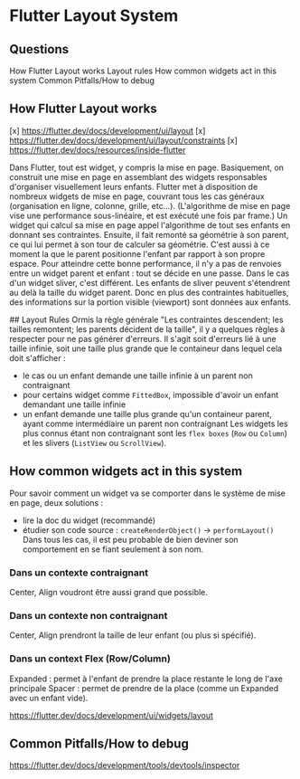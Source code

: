 # Flutter Layout System
## Questions
How Flutter Layout works
Layout rules
How common widgets act in this system
Common Pitfalls/How to debug

## How Flutter Layout works

[x] https://flutter.dev/docs/development/ui/layout
[x] https://flutter.dev/docs/development/ui/layout/constraints
[x] https://flutter.dev/docs/resources/inside-flutter

Dans Flutter, tout est widget, y compris la mise en page. Basiquement, on construit une mise en page en assemblant des widgets responsables d'organiser visuellement leurs enfants. Flutter met à disposition de nombreux widgets de mise en page, couvrant tous les cas généraux (organisation en ligne, colonne, grille, etc...).
(L'algorithme de mise en page vise une performance sous-linéaire, et est exécuté une fois par frame.) Un widget qui calcul sa mise en page appel l'algorithme de tout ses enfants en donnant ses contraintes. Ensuite, il fait remonté sa géométrie à son parent, ce qui lui permet à son tour de calculer sa géométrie. C'est aussi à ce moment la que le parent positionne l'enfant par rapport à son propre espace. Pour atteindre cette bonne performance, il n'y a pas de renvoies entre un widget parent et enfant : tout se décide en une passe.
Dans le cas d'un widget sliver, c'est différent. Les enfants de sliver peuvent s'étendrent au delà la taille du widget parent. Donc en plus des contraintes habituelles, des informations sur la portion visible (viewport) sont données aux enfants.

## Layout Rules
Ormis la règle générale "Les contraintes descendent; les tailles remontent; les parents décident de la taille", il y a quelques règles à respecter pour ne pas générer d'erreurs. Il s'agit soit d'erreurs lié à une taille infinie, soit une taille plus grande que le containeur dans lequel cela doit s'afficher :
- le cas ou un enfant demande une taille infinie à un parent non contraignant
- pour certains widget comme `FittedBox`, impossible d'avoir un enfant demandant une taille infinie
- un enfant demande une taille plus grande qu'un containeur parent, ayant comme intermédiaire un parent non contraignant
Les widgets les plus connus étant non contraignant sont les `flex boxes` (`Row` ou `Column`) et les slivers (`ListView` ou `ScrollView`).

## How common widgets act in this system
Pour savoir comment un widget va se comporter dans le système de mise en page, deux solutions :
- lire la doc du widget (recommandé)
- étudier son code source : `createRenderObject()` -> `performLayout()`
Dans tous les cas, il est peu probable de bien deviner son comportement en se fiant seulement à son nom.

### Dans un contexte contraignant
Center, Align voudront être aussi grand que possible.
### Dans un contexte non contraignant
Center, Align prendront la taille de leur enfant (ou plus si spécifié).
### Dans un context Flex (Row/Column)
Expanded : permet à l'enfant de prendre la place restante le long de l'axe principale
Spacer : permet de prendre de la place (comme un Expanded avec un enfant vide).

https://flutter.dev/docs/development/ui/widgets/layout

## Common Pitfalls/How to debug
https://flutter.dev/docs/development/tools/devtools/inspector


